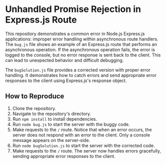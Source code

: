 # Unhandled Promise Rejection in Express.js Route

This repository demonstrates a common error in Node.js Express.js applications: improper error handling within asynchronous route handlers.  The `bug.js` file shows an example of an Express.js route that performs an asynchronous operation.  If the asynchronous operation fails, the error is logged to the console, but no error response is sent back to the client. This can lead to unexpected behavior and difficult debugging.

The `bugSolution.js` file provides a corrected version with proper error handling.  It demonstrates how to catch errors and send appropriate error responses to the client using Express.js's response object.

## How to Reproduce

1. Clone the repository.
2. Navigate to the repository's directory.
3. Run `npm install` to install dependencies.
4. Run `node bug.js` to start the server with the buggy code. 
5. Make requests to the `/` route.  Notice that when an error occurs, the server does not respond with an error to the client.  Only a console message appears on the server-side.
6.  Run `node bugSolution.js` to start the server with the corrected code.
7. Make requests to the `/` route. The server now handles errors gracefully, sending appropriate error responses to the client.